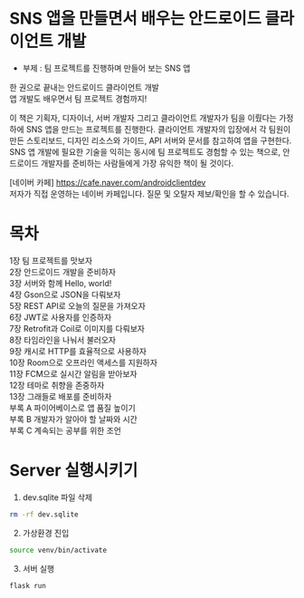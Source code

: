# SNS 앱을 만들면서 배우는 안드로이드 클라이언트 개발
- 부제 : 팀 프로젝트를 진행하며 만들어 보는 SNS 앱
  
한 권으로 끝내는 안드로이드 클라이언트 개발  
앱 개발도 배우면서 팀 프로젝트 경험까지!  
  
이 책은 기획자, 디자이너, 서버 개발자 그리고 클라이언트 개발자가 팀을 이뤘다는 가정 하에 SNS 앱을 만드는 프로젝트를 진행한다. 클라이언트 개발자의 입장에서 각 팀원이 만든 스토리보드, 디자인 리소스와 가이드, API 서버와 문서를 참고하여 앱을 구현한다. SNS 앱 개발에 필요한 기술을 익히는 동시에 팀 프로젝트도 경험할 수 있는 책으로, 안드로이드 개발자를 준비하는 사람들에게 가장 유익한 책이 될 것이다.
  
[네이버 카페] https://cafe.naver.com/androidclientdev  
저자가 직접 운영하는 네이버 카페입니다. 질문 및 오탈자 제보/확인을 할 수 있습니다.

# 목차
1장 팀 프로젝트를 맛보자  
2장 안드로이드 개발을 준비하자  
3장 서버와 함께 Hello, world!  
4장 Gson으로 JSON을 다뤄보자  
5장 REST API로 오늘의 질문을 가져오자  
6장 JWT로 사용자를 인증하자  
7장 Retrofit과 Coil로 이미지를 다뤄보자  
8장 타임라인을 나눠서 불러오자  
9장 캐시로 HTTP를 효율적으로 사용하자  
10장 Room으로 오프라인 액세스를 지원하자  
11장 FCM으로 실시간 알림을 받아보자  
12장 테마로 취향을 존중하자    
13장 그래들로 배포를 준비하자  
부록 A 파이어베이스로 앱 품질 높이기  
부록 B 개발자가 알아야 할 날짜와 시간  
부록 C 계속되는 공부를 위한 조언  


# Server 실행시키기
1. dev.sqlite 파일 삭제
~~~bash
rm -rf dev.sqlite
~~~

2. 가상환경 진입
~~~bash
source venv/bin/activate
~~~

3. 서버 실행
~~~bash
flask run
~~~

